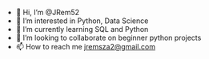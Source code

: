 - 👋 Hi, I’m @JRem52
- 👀 I’m interested in Python, Data Science
- 🌱 I’m currently learning SQL and Python
- 💞️ I’m looking to collaborate on beginner python projects
- 📫 How to reach me jremsza2@gmail.com

<!---
JRem52/JRem52 is a ✨ special ✨ repository because its `README.md` (this file) appears on your GitHub profile.
You can click the Preview link to take a look at your changes.
--->
